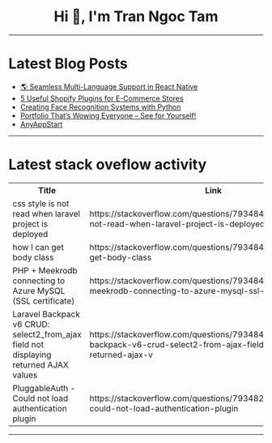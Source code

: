 <h1 align="center">Hi 👋, I'm Tran Ngoc Tam</h1>

---

# Latest Blog Posts 
<!-- BLOG-POST-LIST:START -->
- [🌎 Seamless Multi-Language Support in React Native](https://dev.to/amitkumar13/seamless-multi-language-support-in-react-native-5flg)
- [5 Useful Shopify Plugins for E-Commerce Stores](https://dev.to/bond007/5-useful-shopify-plugins-for-e-commerce-stores-5an1)
- [Creating Face Recognition Systems with Python](https://dev.to/krishnatadi/creating-face-recognition-systems-with-python-3ena)
- [Portfolio That’s Wowing Everyone – See for Yourself!](https://dev.to/elvissautet/portfolio-thats-wowing-everyone-see-for-yourself-3595)
- [AnyAppStart](https://dev.to/aceberg/anyappstart-1pk9)
<!-- BLOG-POST-LIST:END -->

---

# Latest stack oveflow activity
<table>
  <tr><th>Title</th><th>Link</th></tr>
  <!-- STACKOVERFLOW:START --><tr><td>css style is not read when laravel project is deployed</td><td>https://stackoverflow.com/questions/79348448/css-style-is-not-read-when-laravel-project-is-deployed</td></tr><tr><td>how I can get body class</td><td>https://stackoverflow.com/questions/79348423/how-i-can-get-body-class</td></tr><tr><td>PHP + Meekrodb connecting to Azure MySQL &lpar;SSL certificate&rpar;</td><td>https://stackoverflow.com/questions/79348411/php-meekrodb-connecting-to-azure-mysql-ssl-certificate</td></tr><tr><td>Laravel Backpack v6 CRUD: select2_from_ajax field not displaying returned AJAX values</td><td>https://stackoverflow.com/questions/79348401/laravel-backpack-v6-crud-select2-from-ajax-field-not-displaying-returned-ajax-v</td></tr><tr><td>PluggableAuth - Could not load authentication plugin</td><td>https://stackoverflow.com/questions/79348293/pluggableauth-could-not-load-authentication-plugin</td></tr><!-- STACKOVERFLOW:END -->
</table>

---


